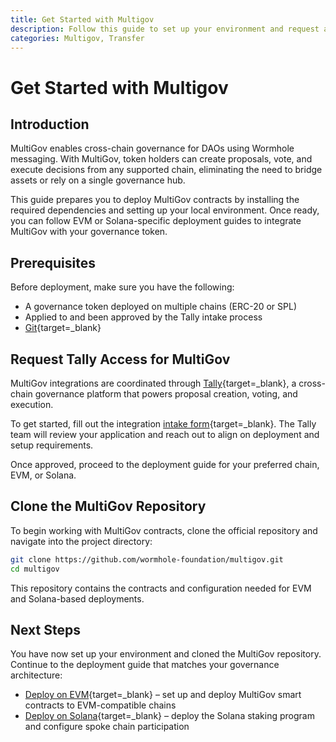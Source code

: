 ```yaml
---
title: Get Started with Multigov
description: Follow this guide to set up your environment and request access to deploy MultiGov contracts for cross-chain DAO governance using Wormhole messaging.
categories: Multigov, Transfer
---
```


# Get Started with Multigov

## Introduction

MultiGov enables cross-chain governance for DAOs using Wormhole messaging. With MultiGov, token holders can create proposals, vote, and execute decisions from any supported chain, eliminating the need to bridge assets or rely on a single governance hub.

This guide prepares you to deploy MultiGov contracts by installing the required dependencies and setting up your local environment. Once ready, you can follow EVM or Solana-specific deployment guides to integrate MultiGov with your governance token.

## Prerequisites

Before deployment, make sure you have the following:

 - A governance token deployed on multiple chains (ERC-20 or SPL)
 - Applied to and been approved by the Tally intake process
 - [Git](https://git-scm.com/downloads){target=\_blank}

## Request Tally Access for MultiGov

MultiGov integrations are coordinated through [Tally](https://www.tally.xyz/explore){target=\_blank}, a cross-chain governance platform that powers proposal creation, voting, and execution.

To get started, fill out the integration [intake form](https://www.tally.xyz/get-started){target=\_blank}. The Tally team will review your application and reach out to align on deployment and setup requirements.

Once approved, proceed to the deployment guide for your preferred chain, EVM, or Solana.

## Clone the MultiGov Repository

To begin working with MultiGov contracts, clone the official repository and navigate into the project directory:

```bash
git clone https://github.com/wormhole-foundation/multigov.git
cd multigov
```

This repository contains the contracts and configuration needed for EVM and Solana-based deployments.

## Next Steps

You have now set up your environment and cloned the MultiGov repository. Continue to the deployment guide that matches your governance architecture:

 - [Deploy on EVM](/docs/products/multigov/guides/deploy-to-evm){target=\_blank} – set up and deploy MultiGov smart contracts to EVM-compatible chains
 - [Deploy on Solana](/docs/products/multigov/guides/deploy-to-solana){target=\_blank} – deploy the Solana staking program and configure spoke chain participation
